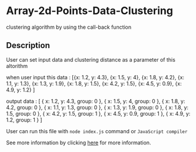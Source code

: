 # Array-2d-Points-Data-Clustering

clustering algorithm by using the call-back function

## Description
User can set input data and clustering distance as a parameter of this altorithm

when user input this data : [{x: 1.2, y: 4.3}, {x: 1.5, y: 4}, {x: 1.8, y: 4.2}, {x: 1.1, y: 1.3}, {x: 1.3, y: 1.9}, {x: 1.8, y: 1.5}, {x: 4.2, y: 1.5}, {x: 4.5, y: 0.9}, {x: 4.9, y: 1.2} ]

output data : [
  { x: 1.2, y: 4.3, group: 0 },
  { x: 1.5, y: 4, group: 0 },
  { x: 1.8, y: 4.2, group: 0 },
  { x: 1.1, y: 1.3, group: 0 },
  { x: 1.3, y: 1.9, group: 0 },
  { x: 1.8, y: 1.5, group: 0 },
  { x: 4.2, y: 1.5, group: 1 },
  { x: 4.5, y: 0.9, group: 1 },
  { x: 4.9, y: 1.2, group: 1 }
]

User can run this file with `node index.js` command or `JavaScript compiler`

See more information by clicking [here](https://github.com/search?l=JavaScript&q=cluster&type=Repositories) for more information.
